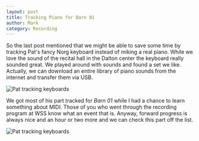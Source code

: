 ```yaml
---
layout: post
title: Tracking Piano for Barn 01
author: Mark
category: Recording
---
```


<div class="row">
  <div class="post-paragraph">
    <p>
      So the last post mentioned that we might be able to save some
      time by tracking Pat's fancy Norg keyboard instead of miking a
      real piano. While we love the sound of the recital hall in the
      Dalton center the keyboard really sounded great. We played
      around with sounds and found a set we like. Actually, we can
      download an entire library of piano sounds from the internet and
      transfer them via USB.
    </p>
  </div>
  <div class="post-photo">
    <img src="{{ site.url }}/images/tracking-keys-1.jpg"
	 alt="Pat tracking keyboards" />
  </div>
</div>

<div class="row">
  <div class="post-paragraph pull-right">
    <p>
      We got most of his part tracked for <em>Barn 01</em> while I had
      a chance to learn something about MIDI. Those of you who went
      through the recording program at WSS know what an event that
      is. Anyway, forward progress is always nice and an hour or two
      more and we can check this part off the list.
    </p>
  </div>
  <div class="post-photo">
    <img src="{{ site.url }}/images/tracking-keys-2.jpg"
	 alt="Pat tracking keyboards" />
  </div>
</div>
